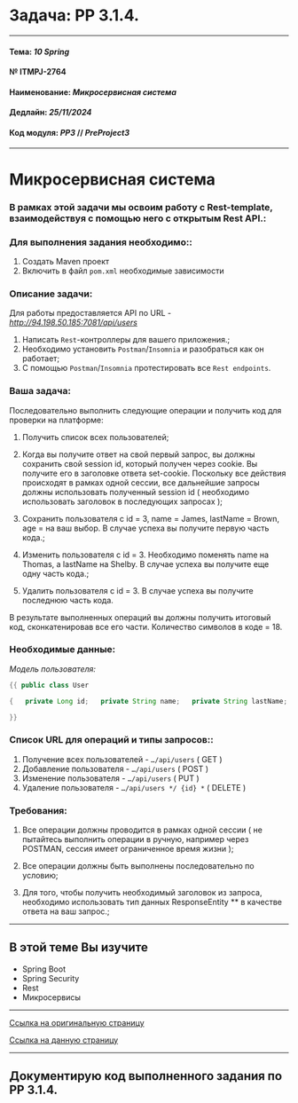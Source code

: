 # Задача: **PP 3.1.4.**

---

#### Тема: _10 Spring_
#### № **ITMPJ-2764**
#### Наименование: _Микросервисная система_
#### Дедлайн: _25/11/2024_
#### Код модуля: _PP3_ //  _PreProject3_

---
# Микросервисная система

### В рамках этой задачи мы освоим работу с Rest-template, взаимодействуя с помощью него с открытым Rest API.:

### Для выполнения задания необходимо::

1. Создать Maven проект
2. Включить в файл `pom.xml` необходимые зависимости


### Описание задачи:

Для работы предоставляется API по URL - *http://94.198.50.185:7081/api/users*

1. Написать `Rest`-контроллеры для вашего приложения.;
2. Необходимо установить `Postman`/`Insomnia` и разобраться как он работает;
3. С помощью `Postman`/`Insomnia` протестировать все `Rest endpoints`.

### Ваша задача:

Последовательно выполнить следующие операции и получить код для проверки на платформе:

1. Получить список всех пользователей;

2. Когда вы получите ответ на свой первый запрос, вы должны сохранить свой session id, 
 который получен через cookie. Вы получите его в заголовке ответа set-cookie. Поскольку все 
 действия происходят в рамках одной сессии, все дальнейшие запросы должны использовать 
 полученный session id ( необходимо использовать заголовок в последующих запросах );

3. Сохранить пользователя с id = 3, name = James, lastName = Brown, age = на ваш выбор. 
 В случае успеха вы получите первую часть кода.;

4. Изменить пользователя с id = 3. Необходимо поменять name на Thomas, а lastName 
 на Shelby. В случае успеха вы получите еще одну часть кода.;

5. Удалить пользователя с id = 3. В случае успеха вы получите последнюю часть кода.

В результате выполненных операций вы должны получить итоговый код, 
 сконкатенировав все его части. Количество символов в коде = 18.


### Необходимые данные:

_Модель пользователя:_
```java
{{ public class User

{   private Long id;   private String name;   private String lastName;   private Byte age; ... }

}}
```


### Список URL для операций и типы запросов::

1. Получение всех пользователей - `…/api/users` ( GET )
2. Добавление пользователя - `…/api/users` ( POST )
3. Изменение пользователя - `…/api/users` ( PUT )
4. Удаление пользователя - `…/api/users */ {id} *` ( DELETE )


### Требования:

1. Все операции должны проводится в рамках одной сессии ( не пытайтесь выполнить 
 операции в ручную, например через POSTMAN, сессия имеет ограниченное время   жизни );

2. Все операции должны быть выполнены последовательно по условию;

3. Для того, чтобы получить необходимый заголовок из запроса, необходимо 
 использовать тип данных ResponseEntity ** в качестве ответа на ваш запрос.;


---

## В этой теме Вы изучите
* Spring Boot
* Spring Security
* Rest
* Микросервисы

---

[Ссылка на оригинальную страницу](http://jira.it-mentor.tech/browse/ITMPJ-2764)

[Ссылка на данную страницу](https://github.com/yury-connect/ITM_task023_Spring_Rest_template_Task_3_1_4.git)

---

## Документирую код выполненного задания по **PP 3.1.4**.


